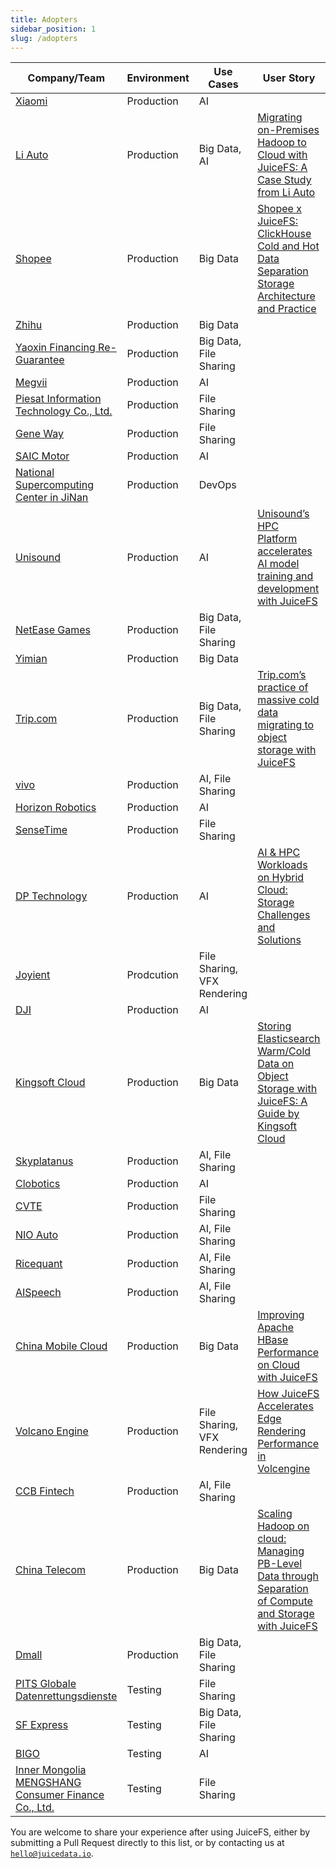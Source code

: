 ```yaml
---
title: Adopters
sidebar_position: 1
slug: /adopters
---
```


| Company/Team                                                                            | Environment | Use Cases                   | User Story                                                                                                                                                                                                                  |
|-----------------------------------------------------------------------------------------|-------------|-----------------------------|-----------------------------------------------------------------------------------------------------------------------------------------------------------------------------------------------------------------------------|
| [Xiaomi](https://www.mi.com/global)                                                     | Production  | AI                          |                                                                                                                                                                                                                             |
| [Li Auto](https://www.lixiang.com/en)                                                   | Production  | Big Data, AI                | [Migrating on-Premises Hadoop to Cloud with JuiceFS: A Case Study from Li Auto](https://juicefs.com/en/blog/user-stories/li-autos-practice-of-migrating-data-from-hdfs-to-juicefs)                                          |
| [Shopee](https://shopee.com)                                                            | Production  | Big Data                    | [Shopee x JuiceFS: ClickHouse Cold and Hot Data Separation Storage Architecture and Practice](https://juicefs.com/en/blog/shopee-clickhouse-with-juicefs)                                                                   |
| [Zhihu](https://www.zhihu.com)                                                          | Production  | Big Data                    |                                                                                                                                                                                                                             |
| [Yaoxin Financing Re-Guarantee](https://www.yaoxinhd.com)                               | Production  | Big Data, File Sharing      |                                                                                                                                                                                                                             |
| [Megvii](https://megvii.com)                                                            | Production  | AI                          |                                                                                                                                                                                                                             |
| [Piesat Information Technology Co., Ltd.](https://www.piesat.cn)                        | Production  | File Sharing                |                                                                                                                                                                                                                             |
| [Gene Way](https://www.geneway.cn)                                                      | Production  | File Sharing                |                                                                                                                                                                                                                             |
| [SAIC Motor](https://www.saicmotor.com/english)                                         | Production  | AI                          |                                                                                                                                                                                                                             |
| [National Supercomputing Center in JiNan](https://www.nsccjn.cn)                        | Production  | DevOps                      |                                                                                                                                                                                                                             |
| [Unisound](https://www.unisound.com)                                                    | Production  | AI                          | [Unisound’s HPC Platform accelerates AI model training and development with JuiceFS](https://juicefs.com/en/blog/unisounds-hpc-platform-accelerates-ai-model-training-and-development-with-juicefs)                         |
| [NetEase Games](https://www.neteasegames.com)                                           | Production  | Big Data, File Sharing      |                                                                                                                                                                                                                             |
| [Yimian](https://www.yimian.io)                                                         | Production  | Big Data                    |                                                                                                                                                                                                                             |
| [Trip.com](https://www.trip.com)                                                        | Production  | Big Data, File Sharing      | [Trip.com’s practice of massive cold data migrating to object storage with JuiceFS](https://juicefs.com/en/blog/user-stories/a-practice-of-massive-cold-data-migrating-to-oss-with-juicefs)                                 |
| [vivo](https://www.vivo.com)                                                            | Production  | AI, File Sharing            |                                                                                                                                                                                                                             |
| [Horizon Robotics](https://horizon.ai)                                                  | Production  | AI                          |                                                                                                                                                                                                                             |
| [SenseTime](https://www.sensetime.com/en)                                               | Production  | File Sharing                |                                                                                                                                                                                                                             |
| [DP Technology](https://www.dp.tech)                                                    | Production  | AI                          | [AI & HPC Workloads on Hybrid Cloud: Storage Challenges and Solutions](https://juicefs.com/en/blog/user-stories/storage-architectures-for-ai-hpc-in-hybridmulti-cloud)                                                      |
| [Joyient](http://www.joyient.com)                                                       | Prodcution  | File Sharing, VFX Rendering |                                                                                                                                                                                                                             |
| [DJI](https://www.dji.com)                                                              | Production  | AI                          |                                                                                                                                                                                                                             |
| [Kingsoft Cloud](https://en.ksyun.com)                                                  | Production  | Big Data                    | [Storing Elasticsearch Warm/Cold Data on Object Storage with JuiceFS: A Guide by Kingsoft Cloud](https://juicefs.com/en/blog/user-stories/kingsoft-cloud-how-to-store-elasticsearch-data-in-objective-storage-with-juicefs) |
| [Skyplatanus](https://www.kuaidianyuedu.com)                                            | Production  | AI, File Sharing            |                                                                                                                                                                                                                             |
| [Clobotics](https://clobotics.com)                                                      | Production  | AI                          |                                                                                                                                                                                                                             |
| [CVTE](http://www.cvte.com/en)                                                          | Production  | File Sharing                |                                                                                                                                                                                                                             |
| [NIO Auto](https://www.nio.com)                                                         | Production  | AI, File Sharing            |                                                                                                                                                                                                                             |
| [Ricequant](https://www.ricequant.com)                                                  | Production  | AI, File Sharing            |                                                                                                                                                                                                                             |
| [AISpeech](https://www.aispeech.com)                                                    | Production  | AI, File Sharing            |                                                                                                                                                                                                                             |
| [China Mobile Cloud](https://ecloud.he.chinamobile.com)                                 | Production  | Big Data                    | [Improving Apache HBase Performance on Cloud with JuiceFS](https://juicefs.com/en/blog/user-stories/juicefs-support-hbase-at-chinamobile-cloud)                                                                             |
| [Volcano Engine](https://www.volcengine.com)                                            | Production  | File Sharing, VFX Rendering | [How JuiceFS Accelerates Edge Rendering Performance in Volcengine](https://juicefs.com/en/blog/user-stories/how-juicefs-accelerates-edge-rendering-performance-in-volcengine)                                               |
| [CCB Fintech](https://www.ccbft.com)                                                    | Production  | AI, File Sharing            |                                                                                                                                                                                                                             |
| [China Telecom](https://www.chinatelecomglobal.com)                                     | Production  | Big Data                    | [Scaling Hadoop on cloud: Managing PB-Level Data through Separation of Compute and Storage with JuiceFS](https://juicefs.com/en/blog/user-stories/applicatio-of-juicefs-in-china-telecoms-daily-average-pb-data-scenario)   |
| [Dmall](https://www.dmall.com/en)                                                       | Production  | Big Data, File Sharing      |                                                                                                                                                                                                                             |
| [PITS Globale Datenrettungsdienste](https://www.pitsdatenrettung.de/)                                                | Testing     | File Sharing      |                                                                                                                                                                                                                             |
| [SF Express](https://www.sf-express.com)                                                | Testing     | Big Data, File Sharing      |                                                                                                                                                                                                                             |
| [BIGO](https://bigo.tv)                                                                 | Testing     | AI                          |                                                                                                                                                                                                                             |
| [Inner Mongolia MENGSHANG Consumer Finance Co., Ltd.](https://www.mengshangxiaofei.com) | Testing     | File Sharing                |                                                                                                                                                                                                                             |

You are welcome to share your experience after using JuiceFS, either by submitting a Pull Request directly to this list, or by contacting us at [`hello@juicedata.io`](mailto:hello@juicedata.io).
